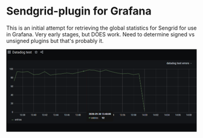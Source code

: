 # Sendgrid-plugin for Grafana

This is an initial attempt for retrieving the global statistics for Sengrid for use in Grafana. Very early stages, but DOES work. Need to determine signed vs unsigned plugins but that's probably it.

![sendgrid-grafana](./images/datadog-grafana.png)
